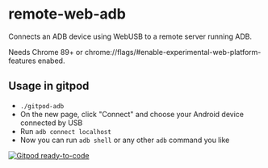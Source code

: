 # remote-web-adb
Connects an ADB device using WebUSB to a remote server running ADB.

Needs Chrome 89+ or chrome://flags/#enable-experimental-web-platform-features enabed.

## Usage in gitpod
* `./gitpod-adb`
* On the new page, click "Connect" and choose your Android device connected by USB
* Run `adb connect localhost`
* Now you can run `adb shell` or any other `adb` command you like

[![Gitpod ready-to-code](https://img.shields.io/badge/Gitpod-ready--to--code-blue?logo=gitpod)](https://gitpod.io/#https://github.com/parched/remote-web-adb)